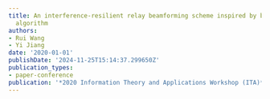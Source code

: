 ```yaml
---
title: An interference-resilient relay beamforming scheme inspired by back-propagation
  algorithm
authors:
- Rui Wang
- Yi Jiang
date: '2020-01-01'
publishDate: '2024-11-25T15:14:37.299650Z'
publication_types:
- paper-conference
publication: '*2020 Information Theory and Applications Workshop (ITA)*'
---
```

